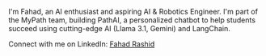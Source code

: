 I'm Fahad, an AI enthusiast and aspiring AI & Robotics Engineer.  I'm part of the MyPath team, building PathAI, a personalized chatbot to help students succeed using cutting-edge AI (Llama 3.1, Gemini) and LangChain.

Connect with me on LinkedIn: [Fahad Rashid](www.linkedin.com/in/fahad-rashid-6a45b2274)